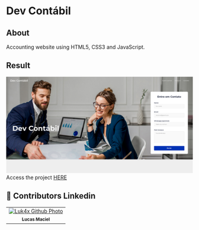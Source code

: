 # Dev Contábil

## About
Accounting website using HTML5, CSS3 and JavaScript.

## Result
<img src="./result.png" alt="challenge-result">
Access the project <a href="https://luk4x.github.io/dev-contabil/">HERE</a>

## 🤝 Contributors Linkedin
<table>
  <tr>
    <td align="center">
      <a href="https://www.linkedin.com/in/lucasmacielf/">
        <img src="https://avatars.githubusercontent.com/Luk4x" width="150px;" alt="Luk4x Github Photo"/><br>
        <sub>
          <b>Lucas Maciel</b>
        </sub>
      </a>
    </td>
  </tr>
</table>